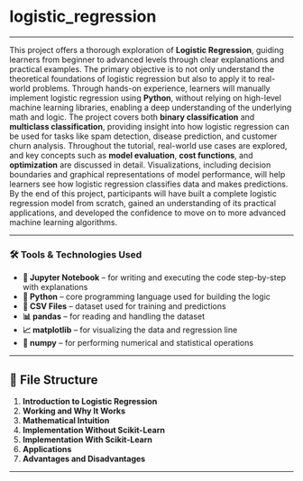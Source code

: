 # logistic_regression
---

This project offers a thorough exploration of **Logistic Regression**, guiding learners from beginner to advanced levels through clear explanations and practical examples. The primary objective is to not only understand the theoretical foundations of logistic regression but also to apply it to real-world problems. Through hands-on experience, learners will manually implement logistic regression using **Python**, without relying on high-level machine learning libraries, enabling a deep understanding of the underlying math and logic. The project covers both **binary classification** and **multiclass classification**, providing insight into how logistic regression can be used for tasks like spam detection, disease prediction, and customer churn analysis. Throughout the tutorial, real-world use cases are explored, and key concepts such as **model evaluation**, **cost functions**, and **optimization** are discussed in detail. Visualizations, including decision boundaries and graphical representations of model performance, will help learners see how logistic regression classifies data and makes predictions. By the end of this project, participants will have built a complete logistic regression model from scratch, gained an understanding of its practical applications, and developed the confidence to move on to more advanced machine learning algorithms.

---

### 🛠️ Tools & Technologies Used

* **📘 Jupyter Notebook** – for writing and executing the code step-by-step with explanations
* **🐍 Python** – core programming language used for building the logic
* **📂 CSV Files** – dataset used for training and predictions
* **📊 pandas** – for reading and handling the dataset
* **📈 matplotlib** – for visualizing the data and regression line
* **📐 numpy** – for performing numerical and statistical operations 

---

## 📁 File Structure 

1. **Introduction to Logistic Regression**
2. **Working and Why It Works**
3. **Mathematical Intuition**
4. **Implementation Without Scikit-Learn**
5. **Implementation With Scikit-Learn**
6. **Applications**
7. **Advantages and Disadvantages**

---
